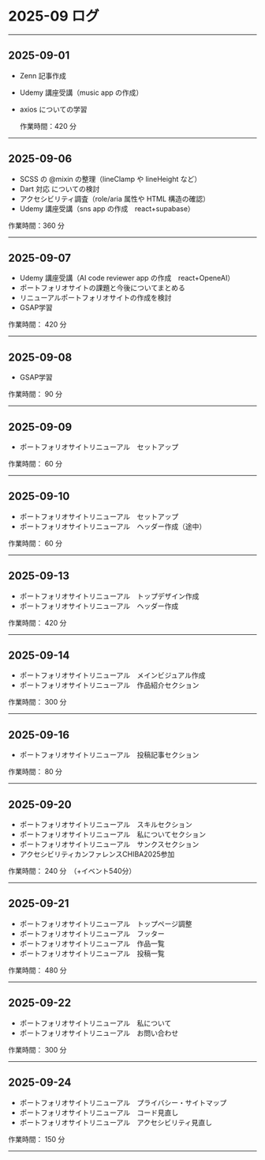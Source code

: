 # 2025-09 ログ

---

## 2025-09-01

- Zenn 記事作成
- Udemy 講座受講（music app の作成）
- axios についての学習

  作業時間：420 分

---

## 2025-09-06

- SCSS の @mixin の整理（lineClamp や lineHeight など）
- Dart 対応 についての検討
- アクセシビリティ調査（role/aria 属性や HTML 構造の確認）
- Udemy 講座受講（sns app の作成　react+supabase）

作業時間：360 分

---

## 2025-09-07

- Udemy 講座受講（AI code reviewer app の作成　react+OpeneAI）
- ポートフォリオサイトの課題と今後についてまとめる
- リニューアルポートフォリオサイトの作成を検討
- GSAP学習

作業時間： 420 分

---

## 2025-09-08

- GSAP学習

作業時間： 90 分

---

## 2025-09-09

- ポートフォリオサイトリニューアル　セットアップ

作業時間： 60 分

---

## 2025-09-10

- ポートフォリオサイトリニューアル　セットアップ
- ポートフォリオサイトリニューアル　ヘッダー作成（途中）

作業時間： 60 分

---

## 2025-09-13

- ポートフォリオサイトリニューアル　トップデザイン作成
- ポートフォリオサイトリニューアル　ヘッダー作成

作業時間： 420 分

---

## 2025-09-14

- ポートフォリオサイトリニューアル　メインビジュアル作成
- ポートフォリオサイトリニューアル　作品紹介セクション

作業時間： 300 分

---

## 2025-09-16

- ポートフォリオサイトリニューアル　投稿記事セクション


作業時間： 80 分

---

## 2025-09-20

- ポートフォリオサイトリニューアル　スキルセクション
- ポートフォリオサイトリニューアル　私についてセクション
- ポートフォリオサイトリニューアル　サンクスセクション
- アクセシビリティカンファレンスCHIBA2025参加

作業時間： 240 分　（+イベント540分）

---

## 2025-09-21

- ポートフォリオサイトリニューアル　トップページ調整
- ポートフォリオサイトリニューアル　フッター
- ポートフォリオサイトリニューアル　作品一覧
- ポートフォリオサイトリニューアル　投稿一覧

作業時間： 480 分

---

## 2025-09-22

- ポートフォリオサイトリニューアル　私について
- ポートフォリオサイトリニューアル　お問い合わせ

作業時間： 300 分

---

## 2025-09-24

- ポートフォリオサイトリニューアル　プライバシー・サイトマップ
- ポートフォリオサイトリニューアル　コード見直し
- ポートフォリオサイトリニューアル　アクセシビリティ見直し

作業時間： 150 分

---
